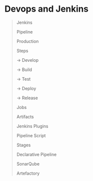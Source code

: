 # Devops and Jenkins

> Jenkins
>
> Pipeline
>
> Production
> 
> Steps
>
> -> Develop
>
> -> Build
>
> -> Test
>
> -> Deploy
>
> -> Release
> 
> Jobs
>
> Artifacts
>
> Jenkins Plugins
>
> Pipeline Script
> 
> Stages
>
> Declarative Pipeline
> 
> SonarQube
>
> Artefactory
